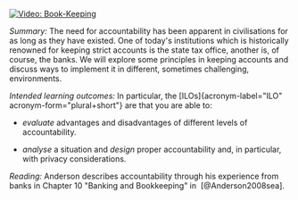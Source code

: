 [![Video: Book-Keeping][img]][vid]

[img]: https://img.youtube.com/vi/rk11lDgNDeQ/hqdefault.jpg
[vid]: https://youtu.be/rk11lDgNDeQ

*Summary:* The need for accountability has been apparent in
civilisations for as long as they have existed. One of today's
institutions which is historically renowned for keeping strict accounts
is the state tax office, another is, of course, the banks. We will
explore some principles in keeping accounts and discuss ways to
implement it in different, sometimes challenging, environments.

*Intended learning outcomes:* In particular, the
[ILOs]{acronym-label="ILO" acronym-form="plural+short"} are that you are
able to:

-   *evaluate* advantages and disadvantages of different levels of
    accountability.

-   *analyse* a situation and *design* proper accountability and, in
    particular, with privacy considerations.

*Reading:* Anderson describes accountability through his experience from
banks in Chapter 10 "Banking and Bookkeeping" in  [@Anderson2008sea].
